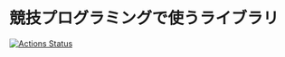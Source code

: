 # 競技プログラミングで使うライブラリ

[![Actions Status](https://github.com/sash2104/library/workflows/verify/badge.svg)](https://github.com/sash2104/library/actions)
